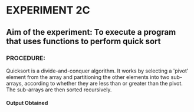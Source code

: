 # EXPERIMENT 2C
## Aim of the experiment: To execute a program that uses functions to perform quick sort
### PROCEDURE:

Quicksort is a divide-and-conquer algorithm. It works by selecting a 'pivot' element from the array and partitioning the other elements into two sub-arrays, according to whether they are less than or greater than the pivot. The sub-arrays are then sorted recursively.

#### Output Obtained


